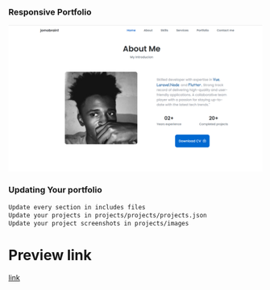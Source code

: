 ### Responsive Portfolio

<img src="./images/portfolio.png">

### Updating Your portfolio
    Update every section in includes files
    Update your projects in projects/projects/projects.json
    Update your project screenshots in projects/images




# Preview link 
<a href="https://jomobrain1.netlify.app/" target="_blank">link</a>
 



